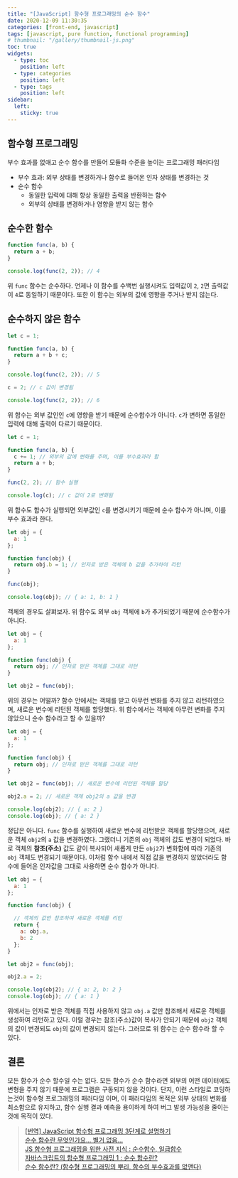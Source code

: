 ```yaml
---
title: "[JavaScript] 함수형 프로그래밍의 순수 함수"
date: 2020-12-09 11:30:35
categories: [front-end, javascript]
tags: [javascript, pure function, functional programming]
# thumbnail: "/gallery/thumbnail-js.png"
toc: true
widgets:
  - type: toc
    position: left
  - type: categories
    position: left
  - type: tags
    position: left
sidebar:
  left:
    sticky: true
---
```



## 함수형 프로그래밍
부수 효과를 없애고 순수 함수를 만들어 모듈화 수준을 높이는 프로그래밍 패러다임

* 부수 효과: 외부 상태를 변경하거나 함수로 들어온 인자 상태를 변경하는 것
* 순수 함수
    * 동일한 입력에 대해 항상 동일한 출력을 반환하는 함수
    * 외부의 상태를 변경하거나 영향을 받지 않는 함수

<!-- more -->

## 순수한 함수

```javascript
function func(a, b) {
  return a + b;
}

console.log(func(2, 2)); // 4
```

위 `func` 함수는 순수하다. 언제나 이 함수를 수백번 실행시켜도 입력값이 `2`, `2`면 출력값이 `4`로 동일하기 때문이다. 또한 이 함수는 외부의 값에 영향을 주거나 받지 않는다.


## 순수하지 않은 함수

```javascript
let c = 1;

function func(a, b) {
  return a + b + c;
}

console.log(func(2, 2)); // 5

c = 2; // c 값이 변경됨

console.log(func(2, 2)); // 6
```

위 함수는 외부 값인인 `c`에 영향을 받기 때문에 순수함수가 아니다. `c`가 변하면 동일한 입력에 대해 출력이 다르기 때문이다.

```javascript
let c = 1;

function func(a, b) {
  c += 1; // 외부의 값에 변화를 주며, 이를 부수효과라 함
  return a + b;
}

func(2, 2); // 함수 실행

console.log(c); // c 값이 2로 변화됨
```

위 함수도 함수가 실행되면 외부값인 `c`를 변경시키기 때문에 순수 함수가 아니며, 이를 부수 효과라 한다.

```javascript
let obj = {
  a: 1
};

function func(obj) {
  return obj.b = 1; // 인자로 받은 객체에 b 값을 추가하여 리턴
}

func(obj);

console.log(obj); // { a: 1, b: 1 }
```

객체의 경우도 살펴보자. 위 함수도 외부 `obj` 객체에 `b`가 추가되었기 때문에 순수함수가 아니다.

```javascript
let obj = {
  a: 1
};

function func(obj) {
  return obj; // 인자로 받은 객체를 그대로 리턴
}

let obj2 = func(obj);
```

위의 경우는 어떨까? 함수 안에서는 객체를 받고 아무런 변화를 주지 않고 리턴하였으며, 새로운 변수에 리턴된 객체를 할당했다. 위 함수에서는 객체에 아무런 변화를 주지 않았으니 순수 함수라고 할 수 있을까?

```javascript
let obj = {
  a: 1
};

function func(obj) {
  return obj; // 인자로 받은 객체를 그대로 리턴
}

let obj2 = func(obj); // 새로운 변수에 리턴된 객체를 할당

obj2.a = 2; // 새로운 객체 obj2의 a 값을 변경

console.log(obj2); // { a: 2 }
console.log(obj); // { a: 2 }
```

정답은 아니다. `func` 함수를 실행하여 새로운 변수에 리턴받은 객체를 할당했으며, 새로운 객체 `obj2`의 `a` 값을 변경하였다. 그랬더니 기존의 `obj` 객체의 값도 변경이 되었다. 바로 객체의 **참조(주소)** 값도 같이 복사되어 새롭게 만든 `obj2`가 변화함에 따라 기존의 `obj` 객체도 변경되기 때문이다. 이처럼 함수 내에서 직접 값을 변경하지 않았더라도 함수에 들어온 인자값을 그대로 사용하면 순수 함수가 아니다.

```javascript
let obj = {
  a: 1
};

function func(obj) {

  // 객체의 값만 참조하여 새로운 객체를 리턴
  return {
    a: obj.a,
    b: 2
  };
}

let obj2 = func(obj);

obj2.a = 2;

console.log(obj2); // { a: 2, b: 2 }
console.log(obj); // { a: 1 }
```

위에서는 인자로 받은 객체를 직접 사용하지 않고 `obj.a` 값만 참조해서 새로운 객체를 생성하여 리턴하고 있다. 이럴 경우는 참조(주소)값이 복사가 안되기 때문에 `obj2` 객체의 값이 변경되도 `obj`의 값이 변경되지 않는다. 그러므로 위 함수는 순수 함수라 할 수 있다.

## 결론
모든 함수가 순수 할수일 수는 없다. 모든 함수가 순수 함수라면 외부의 어떤 데이터에도 변형을 주지 않기 때문에 프로그램은 구동되지 않을 것이다. 단지, 이런 스타일로 코딩하는것이 함수형 프로그래밍의 패러다임 이며, 이 패러다임의 목적은 외부 상태의 변화를 최소함으로 유지하고, 함수 실행 결과 예측을 용이하게 하여 버그 발생 가능성을 줄이는 것에 목적이 있다.

> [[번역] JavaScript 함수형 프로그래밍 3단계로 설명하기](https://blog.ull.im/engineering/2019/04/07/functional-programming-with-javascript-in-3-steps.html)  
> [순수 함수란 무엇인가요... 별거 없음...](https://mrgamza.tistory.com/634)  
> [JS 함수형 프로그래밍을 위한 사전 지식 : 순수함수, 일급함수](https://darrengwon.tistory.com/595)  
> [자바스크립트의 함수형 프로그래밍 1 : 순수 함수란?](https://soldonii.tistory.com/80)  
> [순수 함수란? (함수형 프로그래밍의 뿌리, 함수의 부수효과를 없앤다)](https://jeong-pro.tistory.com/23)
